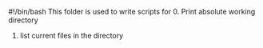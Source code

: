 #!/bin/bash
This folder is used to write scripts for
0. Print absolute working directory
1. list current files in the directory
